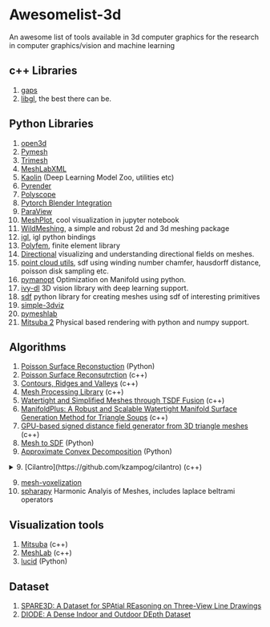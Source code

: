 # Awesomelist-3d
An awesome list of tools available in 3d computer graphics for the research in computer graphics/vision and machine learning

## c++ Libraries
1. [gaps](https://github.com/tomfunkhouser/gaps)
2. [libgl](https://libigl.github.io/), the best there can be.

## Python Libraries
1. [open3d](http://open3d.org/)
2. [Pymesh](https://pymesh.readthedocs.io)
3. [Trimesh](https://github.com/mikedh/trimesh)
4. [MeshLabXML](https://github.com/3DLIRIOUS/MeshLabXML)
5. [Kaolin](https://github.com/NVIDIAGameWorks/kaolin) (Deep Learning Model Zoo, utilities etc)
6. [Pyrender](https://github.com/mmatl/pyrender)
7. [Polyscope](https://polyscope.run/py/)
8. [Pytorch Blender Integration](https://github.com/cheind/pytorch-blender)
9. [ParaView](https://www.paraview.org/)
10. [MeshPlot](https://github.com/skoch9/meshplot/), cool visualization in jupyter notebook
11. [WildMeshing](https://wildmeshing.github.io/), a simple and robust 2d and 3d meshing package
12. [igl](https://libigl.github.io/libigl-python-bindings/), igl python bindings
13. [Polyfem](https://polyfem.github.io/), finite element library
14. [Directional](https://github.com/avaxman/Directional) visualizing and understanding directional fields on meshes.
15. [point cloud utils](https://github.com/fwilliams/point-cloud-utils), sdf using winding number chamfer, hausdorff distance, poisson disk sampling etc.
16. [pymanopt](https://www.pymanopt.org/) Optimization on Manifold using python.
17. [ivy-dl](https://ivy-dl.org/vision/) 3D vision library with deep learning support. 
18. [sdf](https://github.com/fogleman/sdf) python library for creating meshes using sdf of interesting primitives
19. [simple-3dviz](https://github.com/angeloskath/simple-3dviz)
20. [pymeshlab](https://pymeshlab.readthedocs.io/en/latest/)
21. [Mitsuba 2](https://mitsuba2.readthedocs.io/en/latest/index.html) Physical based rendering with python and numpy support.

## Algorithms
1. [Poisson Surface Reconstuction](https://github.com/mmolero/pypoisson) (Python)
2. [Poisson Surface Reconsutrction](http://www.cs.jhu.edu/~misha/Code/PoissonRecon/Version12.00/) (c++)
3. [Contours, Ridges and Valleys](http://rtsc.cs.princeton.edu/) (c++)
4. [Mesh Processing Library](https://rawgit.com/hhoppe/Mesh-processing-library/master/README.html) (c++)
5. [Watertight and Simplified Meshes through TSDF Fusion](https://github.com/davidstutz/mesh-fusion) (c++)
6. [ManifoldPlus: A Robust and Scalable Watertight Manifold Surface Generation Method for Triangle Soups](https://github.com/hjwdzh/ManifoldPlus) (c++)
7. [GPU-based signed distance field generator from 3D triangle meshes](https://github.com/armory3d/sdfgen) (c++)
8. [Mesh to SDF](https://github.com/marian42/mesh_to_sdf) (Python)
9. [Approximate Convex Decomposition](https://github.com/kmammou/v-hacd) (Python)
<details>
    <summary>9. [Cilantro](https://github.com/kzampog/cilantro) (c++)</summary>
    library for convex hull, clustering, spatial reasoning on point cloud.
</details>

9. [mesh-voxelization](https://github.com/davidstutz/mesh-voxelization)
10. [spharapy](https://spharapy.readthedocs.io/en/latest/index.html) Harmonic Analyis of Meshes, includes laplace beltrami operators


## Visualization tools
1. [Mitsuba](https://www.mitsuba-renderer.org/) (c++)
2. [MeshLab](http://www.meshlab.net/) (c++)
3. [lucid](https://github.com/tensorflow/lucid/tree/master/lucid/misc/gl) (Python)

## Dataset
1. [SPARE3D: A Dataset for SPAtial REasoning on Three-View Line Drawings](https://ai4ce.github.io/SPARE3D/)
2. [DIODE: A Dense Indoor and Outdoor DEpth Dataset](https://diode-dataset.org/)
